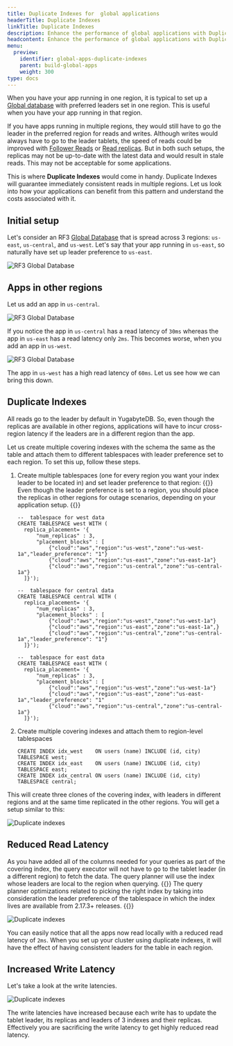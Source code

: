 ```yaml
---
title: Duplicate Indexes for  global applications
headerTitle: Duplicate Indexes
linkTitle: Duplicate Indexes
description: Enhance the performance of global applications with Duplicate Indexes
headcontent: Enhance the performance of global applications with Duplicate Indexes
menu:
  preview:
    identifier: global-apps-duplicate-indexes
    parent: build-global-apps
    weight: 300
type: docs
---
```


When you have your app running in one region, it is typical to set up a [Global database](../global-database) with preferred leaders set in one region. This is useful when you have your app running in that region.

If you have apps running in multiple regions, they would still have to go the leader in the preferred region for reads and writes. Although writes would always have to go to the leader tablets, the speed of reads could be improved with [Follower Reads](./follower-reads) or [Read replicas](./read-replicas). But in both such setups, the replicas may not be up-to-date with the latest data and would result in stale reads. This may not be acceptable for some applications.

This is where **Duplicate Indexes** would come in handy. Duplicate Indexes will guarantee immediately consistent reads in multiple regions. Let us look into how your applications can benefit from this pattern and understand the costs associated with it.

## Initial setup

Let's consider an RF3 [Global Database](../global-database) that is spread across 3 regions: `us-east`, `us-central`, and `us-west`. Let's say that your app running in `us-east`, so naturally have set up leader preference to `us-east`.

![RF3 Global Database](/images/develop/global-apps/duplicate-indexes-global-database.png)

## Apps in other regions

Let us add an app in `us-central`.

![RF3 Global Database](/images/develop/global-apps/duplicate-indexes-central-app.png)

If you notice the app in `us-central` has a read latency of `30ms` whereas the app in `us-east` has a read latency only `2ms`. This becomes worse, when you add an app in `us-west`.

![RF3 Global Database](/images/develop/global-apps/duplicate-indexes-west-app.png)

The app in `us-west` has a high read latency of `60ms`. Let us see how we can bring this down.

## Duplicate Indexes

All reads go to the leader by default in YugabyteDB. So, even though the replicas are available in other regions, applications will have to incur cross-region latency if the leaders are in a different region than the app. 

Let us create multiple covering indexes with the schema the same as the table and attach them to different tablespaces with leader preference set to each region. To set this up, follow these steps.

1. Create multiple tablespaces (one for every region you want your index leader to be located in) and set leader preference to that region:
{{<note title="Note" >}}
Even though the leader preference is set to a region, you should place the replicas in other regions for outage scenarios, depending on your application setup.
{{</note>}}

      ```plpgsql
      --  tablespace for west data
      CREATE TABLESPACE west WITH (
        replica_placement= '{ 
            "num_replicas" : 3,
            "placement_blocks" : [ 
                {"cloud":"aws","region":"us-west","zone":"us-west-1a","leader_preference": "1"}
                {"cloud":"aws","region":"us-east","zone":"us-east-1a"}
                {"cloud":"aws","region":"us-central","zone":"us-central-1a"}
        ]}');

      --  tablespace for central data
      CREATE TABLESPACE central WITH (
        replica_placement= '{ 
            "num_replicas" : 3,
            "placement_blocks" : [ 
                {"cloud":"aws","region":"us-west","zone":"us-west-1a"}
                {"cloud":"aws","region":"us-east","zone":"us-east-1a",}
                {"cloud":"aws","region":"us-central","zone":"us-central-1a","leader_preference": "1"}
        ]}');

      --  tablespace for east data
      CREATE TABLESPACE east WITH (
        replica_placement= '{ 
            "num_replicas" : 3,
            "placement_blocks" : [ 
                {"cloud":"aws","region":"us-west","zone":"us-west-1a"}
                {"cloud":"aws","region":"us-east","zone":"us-east-1a","leader_preference": "1"
                {"cloud":"aws","region":"us-central","zone":"us-central-1a"}
        ]}');
      ```

1. Create multiple covering indexes and attach them to region-level tablespaces

      ```plpgsql
      CREATE INDEX idx_west    ON users (name) INCLUDE (id, city) TABLESPACE west;
      CREATE INDEX idx_east    ON users (name) INCLUDE (id, city) TABLESPACE east;
      CREATE INDEX idx_central ON users (name) INCLUDE (id, city) TABLESPACE central;
      ```

This will create three clones of the covering index, with leaders in different regions and at the same time replicated in the other regions. You will get a setup similar to this:

![Duplicate indexes](/images/develop/global-apps/duplicate-indexes-create.png)


## Reduced Read Latency

As you have added all of the columns needed for your queries as part of the covering index, the query executor will not have to go to the tablet leader (in a different region) to fetch the data. The query planner will use the index whose leaders are local to the region when querying.
{{<note title="Note">}}
The query planner optimizations related to picking the right index by taking into consideration the leader preference of the tablespace in which the index lives are available from 2.17.3+ releases.
{{</note>}}

![Duplicate indexes](/images/develop/global-apps/duplicate-indexes-read-latencies.png)

You can easily notice that all the apps now read locally with a reduced read latency of `2ms`. When you set up your cluster using duplicate indexes, it will have the effect of having consistent leaders for the table in each region.

## Increased Write Latency

Let's take a look at the write latencies.

![Duplicate indexes](/images/develop/global-apps/duplicate-indexes-write-latencies.png)

The write latencies have increased because each write has to update the tablet leader, its replicas and leaders of 3 indexes and their replicas. Effectively you are sacrificing the write latency to get highly reduced read latency.
